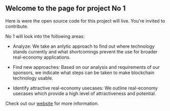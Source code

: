 ## Welcome to the page for project No 1 

Here is were the open source code for this project will live. You're invited to contribute.

No 1 will look into the following areas:

* Analyze: We take an anlytic approach to find out where technology stands currently and what shortcomings prevent the use for broader real-economy applications.

* Find new approaches: Based on our analysis and requirements of our sponsors, we indicate what steps can be taken to make blockchain technology usable.

* Identify attractive real-economy usecases: We outline real-economy usecases which provide a high level of attractiveness and potential.



Check out our [website](http://www.btri.de) for more information.


